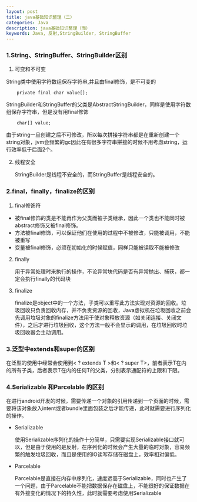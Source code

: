 ```yaml
---
layout: post
title: java基础知识整理（二）
categories: Java
description: java基础知识整理（而）
keywords: Java, 反射,StringBuilder, StringBuffer
---
```




### 1.String、StringBuffer、StringBuilder区别
1. 可变和不可变

  String类中使用字符数组保存字符串,并且由final修饰，是不可变的

		private final char value[];
	
  StringBuilder和StringBuffer的父类是AbstractStringBuilder，同样是使用字符数组保存字符串，但是没有用final修饰

		char[] value;
由于string一旦创建之后不可修改，所以每次拼接字符串都是在重新创建一个string对象，jvm会频繁的gc因此在有很多字符串拼接的时候不用考虑string，运行效率低于后面2个。

2. 线程安全

	StringBuilder是线程不安全的，而StringBuffer是线程安全的。

### 2.final，finally，finalize的区别

1. final修饰符

- 被final修饰的类是不能再作为父类而被子类继承，因此一个类也不能同时被abstract修饰又被final修饰。
- 方法被final修饰，可以保证他们在使用的过程中不被修改，只能被调用，不能被重写
- 变量被final修饰，必须在初始化的时候赋值，同样只能被读取不能被修改

2. finally 

	用于异常处理时来执行的操作，不论异常块代码是否有异常抛出、捕获，都一定会执行finally的代码块

3. finalize

	finalize是object中的一个方法，子类可以重写此方法实现对资源的回收。垃圾回收只负责回收内存，并不负责资源的回收，Java虚拟机在垃圾回收之前会先调用垃圾对象的finalize方法用于使对象释放资源（如关闭连接、关闭文件），之后才进行垃圾回收，这个方法一般不会显示的调用，在垃圾回收时垃圾回收器会主动调用。
	

### 3.泛型中extends和super的区别

在泛型的使用中经常会使用到<	? extends T >和< ? super T>，前者表示T在内的所有子类，后者表示T在内的任何T的父类，分别表示通配符的上限和下限。

### 4.Serializable 和Parcelable 的区别
在进行android开发的时候，需要传递一个对象的引用传递到一个页面的时候，需要将该对象放入intent或者bundle里面包装之后才能传递，此时就需要进行序列化的操作。

- Serializable

	使用Serializable序列化的操作十分简单，只需要实现Serializable接口就可以，但是由于使用的是反射，在序列化的时候会产生大量的临时对象，容易频繁的触发垃圾回收，而且是使用的IO读写存储在磁盘上，效率相对偏低。

- Parcelable

   Parcelable是直接在内存中序列化，速度远高于Serializable，同时也产生了一个问题，由于Parcelable不能把数据保存在磁盘上，不能很好的保证数据在有外接变化的情况下的持久性，此时就需要考虑使用Serializable

